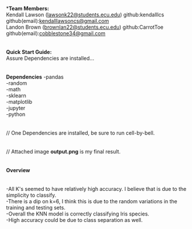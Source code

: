 ***Team Members:**<br />
Kendall Lawson (lawsonk22@students.ecu.edu) github:kendalllcs github(email):kendalllawsoncs@gmail.com<br />
Landon Brown (brownlan22@students.ecu.edu) github:CarrotToe github(email):cobblestone34@gmail.com<br />
<br />
<br />
**Quick Start Guide:**<br />
Assure Dependencies are installed...<br />
<br />
<br />
**Dependencies**
-pandas<br />
-random<br />
-math<br />
-sklearn<br />
-matplotlib<br />
-jupyter<br />
-python<br />
<br />
<br />
// One Dependencies are installed, be sure to run cell-by-bell.<br />
<br />
<br />
// Attached image **output.png** is my final result.<br />
<br />
<br />
**Overview**<br />
<br />
<br />
-All K's seemed to have relatively high accuracy. I believe that is due to the simplicity to classify.<br />
-There is a dip on k=6, I think this is due to the random variations in the training and testing sets.<br />
-Overall the KNN model is correctly classifying Iris species.<br />
-High accuracy could be due to class separation as well.<br />
